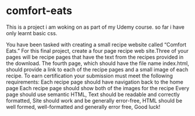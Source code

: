 # comfort-eats
This is a project i am woking on as part of my Udemy course.
so far i have only learnt basic css.


You have been tasked with creating a small recipe website called “Comfort Eats.” For this final project, create a four page recipe web site.Three of your pages will be recipe pages that have the text from the recipes provided in the download. The fourth page, which should have the file name index.html, should provide a link to each of the recipe pages and a small image of each recipe.
To earn certification your submission must meet the following requirements:
Each recipe page should have navigation back to the home page Each recipe page should show both of the images for the recipe Every page should use semantic HTML,
Text should be readable and correctly formatted,
Site should work and be generally error-free,
HTML should be well formed, well-formatted and generally error free,
Good luck!

